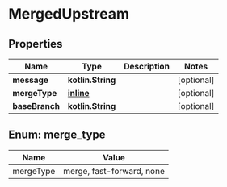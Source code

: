 
# MergedUpstream

## Properties
Name | Type | Description | Notes
------------ | ------------- | ------------- | -------------
**message** | **kotlin.String** |  |  [optional]
**mergeType** | [**inline**](#MergeType) |  |  [optional]
**baseBranch** | **kotlin.String** |  |  [optional]


<a id="MergeType"></a>
## Enum: merge_type
Name | Value
---- | -----
mergeType | merge, fast-forward, none



